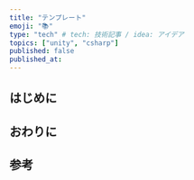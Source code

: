 ```yaml
---
title: "テンプレート"
emoji: "📚"
type: "tech" # tech: 技術記事 / idea: アイデア
topics: ["unity", "csharp"]
published: false
published_at: 
---
```


## はじめに

## おわりに

## 参考